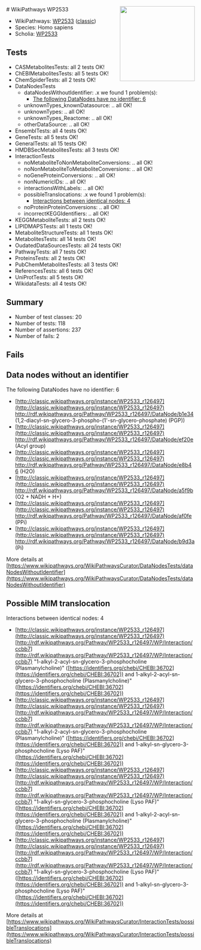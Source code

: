 <img style="float: right; width: 200px" src="https://upload.wikimedia.org/wikipedia/commons/thumb/8/83/Wplogo_with_text_500.png/640px-Wplogo_with_text_500.png" />
# WikiPathways WP2533

* WikiPathways: [WP2533](https://wikipathways.org/pathways/WP2533) ([classic](https://classic.wikipathways.org/instance/WP2533))
* Species: Homo sapiens
* Scholia: [WP2533](https://scholia.toolforge.org/wikipathways/WP2533)
## Tests
* CASMetabolitesTests: all 2 tests OK!
* ChEBIMetabolitesTests: all 5 tests OK!
* ChemSpiderTests: all 2 tests OK!
* DataNodesTests
    * dataNodesWithoutIdentifier: .x we found 1 problem(s):
        * [The following DataNodes have no identifier: 6](#d2d32fa5)
    * unknownTypes_knownDatasource: .. all OK!
    * unknownTypes: .. all OK!
    * unknownTypes_Reactome: .. all OK!
    * otherDataSource: .. all OK!
* EnsemblTests: all 4 tests OK!
* GeneTests: all 5 tests OK!
* GeneralTests: all 15 tests OK!
* HMDBSecMetabolitesTests: all 3 tests OK!
* InteractionTests
    * noMetaboliteToNonMetaboliteConversions: .. all OK!
    * noNonMetaboliteToMetaboliteConversions: .. all OK!
    * noGeneProteinConversions: .. all OK!
    * nonNumericIDs: .. all OK!
    * interactionsWithLabels: .. all OK!
    * possibleTranslocations: .x we found 1 problem(s):
        * [Interactions between identical nodes: 4](#1c118209)
    * noProteinProteinConversions: .. all OK!
    * incorrectKEGGIdentifiers: .. all OK!
* KEGGMetaboliteTests: all 2 tests OK!
* LIPIDMAPSTests: all 1 tests OK!
* MetaboliteStructureTests: all 1 tests OK!
* MetabolitesTests: all 14 tests OK!
* OudatedDataSourcesTests: all 24 tests OK!
* PathwayTests: all 7 tests OK!
* ProteinsTests: all 2 tests OK!
* PubChemMetabolitesTests: all 3 tests OK!
* ReferencesTests: all 6 tests OK!
* UniProtTests: all 5 tests OK!
* WikidataTests: all 4 tests OK!


## Summary

* Number of test classes: 20
* Number of tests: 118
* Number of assertions: 237
* Number of fails: 2

## Fails

<a name="d2d32fa5" />

## Data nodes without an identifier

The following DataNodes have no identifier: 6

* [http://classic.wikipathways.org/instance/WP2533_r126497](http://classic.wikipathways.org/instance/WP2533_r126497) http://rdf.wikipathways.org/Pathway/WP2533_r126497/DataNode/b1e34 (1,2-diacyl-sn-glycero-3-phospho-(1'-sn-glycero-phosphate)
(PGP))
* [http://classic.wikipathways.org/instance/WP2533_r126497](http://classic.wikipathways.org/instance/WP2533_r126497) http://rdf.wikipathways.org/Pathway/WP2533_r126497/DataNode/ef20e (Acyl group)
* [http://classic.wikipathways.org/instance/WP2533_r126497](http://classic.wikipathways.org/instance/WP2533_r126497) http://rdf.wikipathways.org/Pathway/WP2533_r126497/DataNode/e8b46 (H2O)
* [http://classic.wikipathways.org/instance/WP2533_r126497](http://classic.wikipathways.org/instance/WP2533_r126497) http://rdf.wikipathways.org/Pathway/WP2533_r126497/DataNode/a5f9b (O2 + NADH + H+)
* [http://classic.wikipathways.org/instance/WP2533_r126497](http://classic.wikipathways.org/instance/WP2533_r126497) http://rdf.wikipathways.org/Pathway/WP2533_r126497/DataNode/af0fe (PPi)
* [http://classic.wikipathways.org/instance/WP2533_r126497](http://classic.wikipathways.org/instance/WP2533_r126497) http://rdf.wikipathways.org/Pathway/WP2533_r126497/DataNode/b9d3a (Pi)


More details at [https://www.wikipathways.org/WikiPathwaysCurator/DataNodesTests/dataNodesWithoutIdentifier](https://www.wikipathways.org/WikiPathwaysCurator/DataNodesTests/dataNodesWithoutIdentifier)

<a name="1c118209" />

## Possible MIM translocation

Interactions between identical nodes: 4

* [http://classic.wikipathways.org/instance/WP2533_r126497](http://classic.wikipathways.org/instance/WP2533_r126497) [http://rdf.wikipathways.org/Pathway/WP2533_r126497/WP/Interaction/ccbb7](http://rdf.wikipathways.org/Pathway/WP2533_r126497/WP/Interaction/ccbb7) "1-alkyl-2-acyl-sn-glycero-3-phosphocholine (Plasmanylcholine)" ([https://identifiers.org/chebi/CHEBI:36702](https://identifiers.org/chebi/CHEBI:36702)) and 
1-alkyl-2-acyl-sn-glycero-3-phosphocholine (Plasmanylcholine)" ([https://identifiers.org/chebi/CHEBI:36702](https://identifiers.org/chebi/CHEBI:36702))
* [http://classic.wikipathways.org/instance/WP2533_r126497](http://classic.wikipathways.org/instance/WP2533_r126497) [http://rdf.wikipathways.org/Pathway/WP2533_r126497/WP/Interaction/ccbb7](http://rdf.wikipathways.org/Pathway/WP2533_r126497/WP/Interaction/ccbb7) "1-alkyl-2-acyl-sn-glycero-3-phosphocholine (Plasmanylcholine)" ([https://identifiers.org/chebi/CHEBI:36702](https://identifiers.org/chebi/CHEBI:36702)) and 
1-alkyl-sn-glycero-3-phosphocholine (Lyso PAF)" ([https://identifiers.org/chebi/CHEBI:36702](https://identifiers.org/chebi/CHEBI:36702))
* [http://classic.wikipathways.org/instance/WP2533_r126497](http://classic.wikipathways.org/instance/WP2533_r126497) [http://rdf.wikipathways.org/Pathway/WP2533_r126497/WP/Interaction/ccbb7](http://rdf.wikipathways.org/Pathway/WP2533_r126497/WP/Interaction/ccbb7) "1-alkyl-sn-glycero-3-phosphocholine (Lyso PAF)" ([https://identifiers.org/chebi/CHEBI:36702](https://identifiers.org/chebi/CHEBI:36702)) and 
1-alkyl-2-acyl-sn-glycero-3-phosphocholine (Plasmanylcholine)" ([https://identifiers.org/chebi/CHEBI:36702](https://identifiers.org/chebi/CHEBI:36702))
* [http://classic.wikipathways.org/instance/WP2533_r126497](http://classic.wikipathways.org/instance/WP2533_r126497) [http://rdf.wikipathways.org/Pathway/WP2533_r126497/WP/Interaction/ccbb7](http://rdf.wikipathways.org/Pathway/WP2533_r126497/WP/Interaction/ccbb7) "1-alkyl-sn-glycero-3-phosphocholine (Lyso PAF)" ([https://identifiers.org/chebi/CHEBI:36702](https://identifiers.org/chebi/CHEBI:36702)) and 
1-alkyl-sn-glycero-3-phosphocholine (Lyso PAF)" ([https://identifiers.org/chebi/CHEBI:36702](https://identifiers.org/chebi/CHEBI:36702))


More details at [https://www.wikipathways.org/WikiPathwaysCurator/InteractionTests/possibleTranslocations](https://www.wikipathways.org/WikiPathwaysCurator/InteractionTests/possibleTranslocations)


